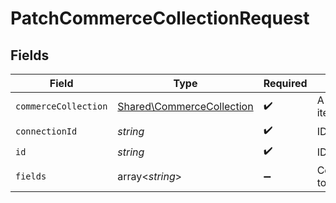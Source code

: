 # PatchCommerceCollectionRequest


## Fields

| Field                                                                  | Type                                                                   | Required                                                               | Description                                                            |
| ---------------------------------------------------------------------- | ---------------------------------------------------------------------- | ---------------------------------------------------------------------- | ---------------------------------------------------------------------- |
| `commerceCollection`                                                   | [Shared\CommerceCollection](../../Models/Shared/CommerceCollection.md) | :heavy_check_mark:                                                     | A collection of items/products/services                                |
| `connectionId`                                                         | *string*                                                               | :heavy_check_mark:                                                     | ID of the connection                                                   |
| `id`                                                                   | *string*                                                               | :heavy_check_mark:                                                     | ID of the Collection                                                   |
| `fields`                                                               | array<*string*>                                                        | :heavy_minus_sign:                                                     | Comma-delimited fields to return                                       |